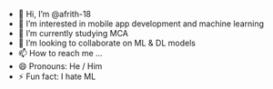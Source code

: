 - 👋 Hi, I’m @afrith-18
- 👀 I’m interested in mobile app development and machine learning
- 🌱 I’m currently studying MCA
- 💞️ I’m looking to collaborate on ML & DL models
- 📫 How to reach me ...
- 😄 Pronouns: He / Him
- ⚡ Fun fact: I hate ML

<!---
afrith-18/afrith-18 is a ✨ special ✨ repository because its `README.md` (this file) appears on your GitHub profile.
You can click the Preview link to take a look at your changes.
--->
